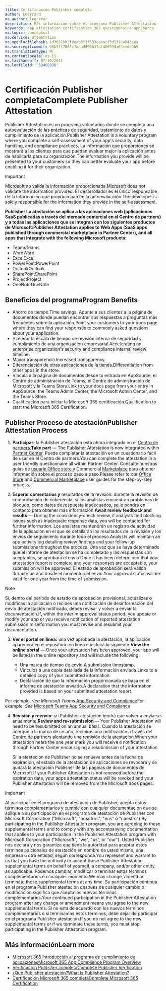 ```yaml
---
title: Certificación Publisher completa
author: LGerrard
ms.author: legerrar
description: Más información sobre el programa Publisher Attestation
keywords: app attestation certification 365 questionnaire appSource
ms.topic: conceptual
ms.service: attestation
ms.openlocfilehash: 1d3652bb2f0eab3f1f533ce4acf3d13104843eea
ms.sourcegitcommit: 98b9f17063c7ada0890b37af405990ad5eedd0b9
ms.translationtype: MT
ms.contentlocale: es-ES
ms.lasthandoff: 07/16/2021
ms.locfileid: "53466030"
---
```

# <a name="complete-publisher-attestation"></a><span data-ttu-id="3c209-104">Certificación Publisher completa</span><span class="sxs-lookup"><span data-stu-id="3c209-104">Complete Publisher Attestation</span></span>

<span data-ttu-id="3c209-105">Publisher Attestation es un programa voluntarios donde se completa una autoevaluación de las prácticas de seguridad, tratamiento de datos y cumplimiento de la aplicación.</span><span class="sxs-lookup"><span data-stu-id="3c209-105">Publisher Attestation is a voluntary program where you complete a self-assessment of your app's security, data handling, and compliance practices.</span></span> <span data-ttu-id="3c209-106">La información que proporciones se mostrará a los clientes para que puedan evaluar mejor la aplicación antes de habilitarla para su organización.</span><span class="sxs-lookup"><span data-stu-id="3c209-106">The information you provide will be presented to your customers so they can better evaluate your app before enabling it for their organization.</span></span> 

> [!IMPORTANT]
> <span data-ttu-id="3c209-107">Microsoft no valida la información proporcionada.</span><span class="sxs-lookup"><span data-stu-id="3c209-107">Microsoft does not validate the information provided.</span></span> <span data-ttu-id="3c209-108">El desarrollador es el único responsable de la información que proporcionan en la autoevaluación.</span><span class="sxs-lookup"><span data-stu-id="3c209-108">The developer is solely responsible for the information they provide in the self-assessment.</span></span> 

<span data-ttu-id="3c209-109">**Publisher La atestación se aplica a las aplicaciones web (aplicaciones SaaS publicadas a través del mercado comercial en el Centro de partners) y a todas las aplicaciones que se integran con los siguientes productos de Microsoft:**</span><span class="sxs-lookup"><span data-stu-id="3c209-109">**Publisher Attestation applies to Web Apps (SaaS apps published through commercial marketplace in Partner Center), and all apps that integrate with the following Microsoft products:**</span></span>
- <span data-ttu-id="3c209-110">Teams</span><span class="sxs-lookup"><span data-stu-id="3c209-110">Teams</span></span>
- <span data-ttu-id="3c209-111">Word</span><span class="sxs-lookup"><span data-stu-id="3c209-111">Word</span></span>
- <span data-ttu-id="3c209-112">Excel</span><span class="sxs-lookup"><span data-stu-id="3c209-112">Excel</span></span>
- <span data-ttu-id="3c209-113">PowerPoint</span><span class="sxs-lookup"><span data-stu-id="3c209-113">PowerPoint</span></span> 
- <span data-ttu-id="3c209-114">Outlook</span><span class="sxs-lookup"><span data-stu-id="3c209-114">Outlook</span></span>
- <span data-ttu-id="3c209-115">SharePoint</span><span class="sxs-lookup"><span data-stu-id="3c209-115">SharePoint</span></span>
- <span data-ttu-id="3c209-116">Project</span><span class="sxs-lookup"><span data-stu-id="3c209-116">Project</span></span>
- <span data-ttu-id="3c209-117">OneNote</span><span class="sxs-lookup"><span data-stu-id="3c209-117">OneNote</span></span>


## <a name="program-benefits"></a><span data-ttu-id="3c209-118">Beneficios del programa</span><span class="sxs-lookup"><span data-stu-id="3c209-118">Program Benefits</span></span>
- <span data-ttu-id="3c209-119">Ahorro de tiempo.</span><span class="sxs-lookup"><span data-stu-id="3c209-119">Time savings.</span></span> <span data-ttu-id="3c209-120">Apunte a sus clientes a la página de documentos donde puedan encontrar sus respuestas a preguntas más frecuentes sobre la aplicación.</span><span class="sxs-lookup"><span data-stu-id="3c209-120">Point your customers to your docs page where they can find your responses to commonly asked questions about your application.</span></span> 
- <span data-ttu-id="3c209-121">Acelerar la escala de tiempo de revisión interna de seguridad y cumplimiento de una organización empresarial.</span><span class="sxs-lookup"><span data-stu-id="3c209-121">Accelerating an enterprise organization's security and compliance internal review timeline.</span></span>
- <span data-ttu-id="3c209-122">Mayor transparencia.</span><span class="sxs-lookup"><span data-stu-id="3c209-122">Increased transparency.</span></span>
- <span data-ttu-id="3c209-123">Diferenciación de otras aplicaciones de la tienda.</span><span class="sxs-lookup"><span data-stu-id="3c209-123">Differentiation from other apps in the store.</span></span> 
- <span data-ttu-id="3c209-124">Vincula a la página de documentos desde tu entrada en AppSource, el Centro de administración de Teams, el Centro de administración de Microsoft y la Teams Store.</span><span class="sxs-lookup"><span data-stu-id="3c209-124">Link to your docs page from your entry in AppSource, the Teams Admin Center, the Microsoft Admin Center, and the Teams Store.</span></span> 
- <span data-ttu-id="3c209-125">Cualificación para iniciar la Microsoft 365 certificación.</span><span class="sxs-lookup"><span data-stu-id="3c209-125">Qualification to start the Microsoft 365 Certification.</span></span>
 

## <a name="publisher-attestation-process"></a><span data-ttu-id="3c209-126">Publisher Proceso de atestación</span><span class="sxs-lookup"><span data-stu-id="3c209-126">Publisher Attestation Process</span></span>

1. <span data-ttu-id="3c209-127">**Participar:** la Publisher atestación está ahora integrada en el [Centro de partners.](https://partner.microsoft.com)</span><span class="sxs-lookup"><span data-stu-id="3c209-127">**Take part** — The Publisher Attestation is now integrated within [Partner Center](https://partner.microsoft.com).</span></span> <span data-ttu-id="3c209-128">Puede completar la atestación en un cuestionario fácil de usar en el Centro de partners.</span><span class="sxs-lookup"><span data-stu-id="3c209-128">You can complete the attestation in a user friendly questionnaire all within Partner Center.</span></span> <span data-ttu-id="3c209-129">Consulte nuestras guías de [usuario Office store y](https://docs.microsoft.com/microsoft-365-app-certification/docs/userguide) Commercial [Marketplace](https://docs.microsoft.com/en-us/microsoft-365-app-certification/docs/saasuserguide) para obtener información sobre el proceso paso a paso.</span><span class="sxs-lookup"><span data-stu-id="3c209-129">Please refer to our [Office Store](https://docs.microsoft.com/microsoft-365-app-certification/docs/userguide) and [Commercial Marketplace](https://docs.microsoft.com/en-us/microsoft-365-app-certification/docs/saasuserguide) user guides for the step-by-step process.</span></span>

2. <span data-ttu-id="3c209-130">**Esperar comentarios y** resultados de la revisión: durante la revisión de comprobación de coherencia, si los analistas encuentran problemas de bloqueo, como datos de respuesta inadecuados, se le pondrá en contacto para obtener más información.</span><span class="sxs-lookup"><span data-stu-id="3c209-130">**Await review feedback and results** — During the consistency-check review, if analysts find blocking issues such as inadequate response data, you will be contacted for further information.</span></span> <span data-ttu-id="3c209-131">Los analistas mantendrán un registro de actividad de la aplicación en el que se detallarán los resultados de la revisión y los envíos de seguimiento durante todo el proceso.</span><span class="sxs-lookup"><span data-stu-id="3c209-131">Analysts will maintain an app activity log detailing review findings and your follow-up submissions throughout the process.</span></span> <span data-ttu-id="3c209-132">Una vez que se haya determinado que el informe de atestación se ha completado y las respuestas son aceptables, se aprobará el envío.</span><span class="sxs-lookup"><span data-stu-id="3c209-132">Once it has been determined that your attestation report is complete and your responses are acceptable, your submission will be approved.</span></span> <span data-ttu-id="3c209-133">El estado de aprobación será válido durante un año desde el momento del envío.</span><span class="sxs-lookup"><span data-stu-id="3c209-133">Your approval status will be valid for one year from the time of submission.</span></span>

> [!NOTE]
> <span data-ttu-id="3c209-134">Si, dentro del período de estado de aprobación provisional, actualizas o modificas la aplicación o recibes una notificación de desinformación del envío de atestación notificado, debes revisar y volver a enviar la documentación.</span><span class="sxs-lookup"><span data-stu-id="3c209-134">If, within the interim approval status period, you update or modify your app or you receive notification of reported attestation submission misinformation you must revise and resubmit your documentation.</span></span>

3. <span data-ttu-id="3c209-135">**Ver el portal en línea:** una vez aprobada la atestación, la aplicación aparecerá en el repositorio en línea e incluirá lo siguiente:</span><span class="sxs-lookup"><span data-stu-id="3c209-135">**View the online portal** — Once your attestation has been approved, your app will be listed in the online repository and will include the following:</span></span>

   - <span data-ttu-id="3c209-136">Una marca de tiempo de envío.</span><span class="sxs-lookup"><span data-stu-id="3c209-136">A submission timestamp.</span></span>
   - <span data-ttu-id="3c209-137">Vínculos a una copia detallada de la información enviada.</span><span class="sxs-lookup"><span data-stu-id="3c209-137">Links to a detailed copy of your submitted information.</span></span>
   - <span data-ttu-id="3c209-138">Declaración de que la información proporcionada se basa en el informe de atestación enviado.</span><span class="sxs-lookup"><span data-stu-id="3c209-138">A declaration that the information provided is based on your submitted attestation report.</span></span>

<span data-ttu-id="3c209-139">Por ejemplo, *vea Microsoft Teams* [App Security and Compliance](../teams/teams-apps.md)</span><span class="sxs-lookup"><span data-stu-id="3c209-139">For example, *See* [Microsoft Teams App Security and Compliance](../teams/teams-apps.md)</span></span>

4. <span data-ttu-id="3c209-140">**Revisión y reenvío:** su Publisher atestación tendrá que volver a enviarse anualmente.</span><span class="sxs-lookup"><span data-stu-id="3c209-140">**Review and re-submission** — Your Publisher Attestation will need to be resubmitted on an annual basis.</span></span> <span data-ttu-id="3c209-141">Cuando la atestación se acerque a la marca de un año, recibirás una notificación a través del Centro de partners alentando una remisión de la atestación.</span><span class="sxs-lookup"><span data-stu-id="3c209-141">When your attestation nears the one year mark you will receive a notification through Partner Center encouraging a resubmission of your attestation.</span></span> 

   <span data-ttu-id="3c209-142">Si la atestación de Publisher no se renueva antes de la fecha de expiración, el estado de la atestación de aplicaciones se revocará y se quitará la atestación Publisher de las páginas de documentos de Microsoft.</span><span class="sxs-lookup"><span data-stu-id="3c209-142">If your Publisher Attestation is not renewed before the expiration date, your apps attestation status will be revoked and your Publisher Attestation will be removed from the Microsoft docs pages.</span></span> 

>[!IMPORTANT]
><span data-ttu-id="3c209-143">Al participar en el programa de atestación de Publisher, acepta estos términos complementarios y cumple con cualquier documentación que se aplique a su participación en el programa de atestación de Publisher con Microsoft Corporation ("Microsoft", "nosotros", "nos" o "nuestro").</span><span class="sxs-lookup"><span data-stu-id="3c209-143">By participating in the Publisher Attestation program, you are agreeing to these supplemental terms and to comply with any accompanying documentation that applies to your participation in the Publisher Attestation program with Microsoft Corporation ("Microsoft", "we", "us", or "our").</span></span> <span data-ttu-id="3c209-144">Usted Publisher nos declara y nos garantiza que tiene la autoridad para aceptar estos términos adicionales de atestación en nombre de usted mismo, una empresa u otra entidad, según corresponda.</span><span class="sxs-lookup"><span data-stu-id="3c209-144">You represent and warrant to us that you have the authority to accept these Publisher Attestation supplemental terms on behalf of yourself, a company, and/or other entity, as applicable.</span></span> <span data-ttu-id="3c209-145">Podemos cambiar, modificar o terminar estos términos complementarios en cualquier momento.</span><span class="sxs-lookup"><span data-stu-id="3c209-145">We may change, amend or terminate these supplemental terms at any time.</span></span> <span data-ttu-id="3c209-146">Su participación continua en el programa Publisher atestación después de cualquier cambio o modificación significa que acepta los nuevos términos complementarios.</span><span class="sxs-lookup"><span data-stu-id="3c209-146">Your continued participation in the Publisher Attestation program after any change or amendment means you agree to the new supplemental terms.</span></span> <span data-ttu-id="3c209-147">Si no está de acuerdo con los nuevos términos complementarios o si terminamos estos términos, debe dejar de participar en el programa Publisher atestación.</span><span class="sxs-lookup"><span data-stu-id="3c209-147">If you do not agree to the new supplemental terms or if we terminate these terms, you must stop participating in the Publisher Attestation program.</span></span>

## <a name="learn-more"></a><span data-ttu-id="3c209-148">Más información</span><span class="sxs-lookup"><span data-stu-id="3c209-148">Learn more</span></span>

* [<span data-ttu-id="3c209-149">Microsoft 365 Introducción al programa de cumplimiento de aplicaciones</span><span class="sxs-lookup"><span data-stu-id="3c209-149">Microsoft 365 App Compliance Program Overview</span></span>](~/overview.md)  
* [<span data-ttu-id="3c209-150">Verificación Publisher completa</span><span class="sxs-lookup"><span data-stu-id="3c209-150">Complete Publisher Verification</span></span>](https://docs.microsoft.com/azure/active-directory/develop/mark-app-as-publisher-verified)  
* [<span data-ttu-id="3c209-151">¿Qué Publisher atestación?</span><span class="sxs-lookup"><span data-stu-id="3c209-151">What is Publisher Attestation?</span></span>](~/docs/enterprise-app-attestation-guide.md)  
* [<span data-ttu-id="3c209-152">Certificación Microsoft 365 completa</span><span class="sxs-lookup"><span data-stu-id="3c209-152">Complete Microsoft 365 Certification</span></span>](~/docs/certification.md)

